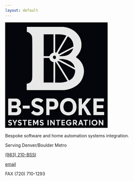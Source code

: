 ```yaml
---
layout: default
---
```


![B with spokes logo](assets/2025-03-30_logo_50pct_invert.png)

Bespoke software and home automation systems integration.

Serving Denver/Boulder Metro

[(983) 210-BSSI](tel:+19832102774)

[email](mailto:inquiry@bssi.co?Subject=Website%20Inquiry)

FAX (720) 710-1293
